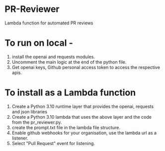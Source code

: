 # PR-Reviewer
Lambda function for automated PR reviews

# To run on local - 

1. install the openai and requests modules.
2. Uncomment the main logic at the end of the python file.
3. Get openai keys, Github personal access token to access the respective apis.

   
# To install as a Lambda function 
1. Create a Python 3.10 runtime layer that provides the openai, requests and json libraries
2. Create a Python 3.10 lambda that uses the above layer and the code from the pr_reviewer.py.
3. create the prompt.txt file in the lambda file structure.
4. Enable github webhooks for your organisation, use the lambda url as a listener.
5. Select "Pull Request" event for listening.


